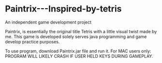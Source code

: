 # Paintrix---Inspired-by-tetris
An independent game development project

Paintrix, is essentially the original title Tetris with a little visual twist made by me. This game is developed solely serves java programming and game develop practice purposes.

To use program, download Paintrix.jar file and run it.
For MAC users only: PROGRAM WILL LIKELY CRASH IF USER HELD KEYS DURING GAMEPLAY.
